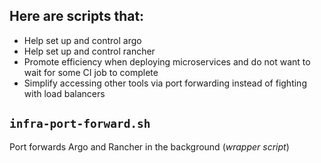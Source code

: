 ## Here are scripts that:
- Help set up and control argo
- Help set up and control rancher
- Promote efficiency when deploying microservices and do not want to wait for some CI job to complete
- Simplify accessing other tools via port forwarding instead of fighting with load balancers

## `infra-port-forward.sh`
Port forwards Argo and Rancher in the background (*wrapper script*)
